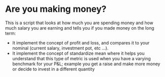 # Are you making money? 

This is a script that looks at how much you are spending money and how much salary you are earning and tells you if you made money on the long term:

- It implement the concept of profit and loss, and compares it to your nominal (current salary, investment pot, etc ...). 
- It implement the concept of standardize mean where it helps you understand that this type of metric is used when you have a varying benchmark for your P&L; example you get a raise and make more money or decide to invest in a different quantity
